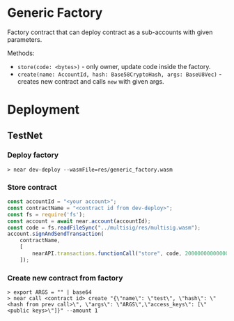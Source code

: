 # Generic Factory

Factory contract that can deploy contract as a sub-accounts with given parameters.

Methods:
 - `store(code: <bytes>)` - only owner, update code inside the factory.
 - `create(name: AccountId, hash: Base58CryptoHash, args: BaseU8Vec)` - creates new contract and calls `new` with given args.

# Deployment

## TestNet

### Deploy factory

```
> near dev-deploy --wasmFile=res/generic_factory.wasm
```

### Store contract 

```javascript
const accountId = "<your account>";
const contractName = "<contract id from dev-deploy>";
const fs = require('fs');
const account = await near.account(accountId);
const code = fs.readFileSync("../multisig/res/multisig.wasm");
account.signAndSendTransaction(
    contractName,
    [
        nearAPI.transactions.functionCall("store", code, 20000000000000, "10"),
    ]);
```

### Create new contract from factory

```
> export ARGS = "" | base64
> near call <contract id> create "{\"name\": \"test\", \"hash\": \"<hash from prev call>\", \"args\": \"ARGS\",\"access_keys\": [\"<public keys>\"]}" --amount 1
```
